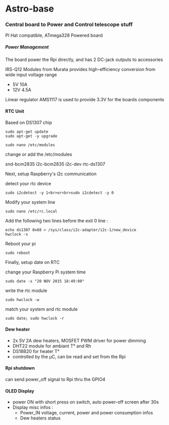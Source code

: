 # Astro-base
 
### Central board to Power and Control telescope stuff

PI Hat compatible, ATmega328 Powered board


##### Power Management
The board power the Rpi directly, and has 2 DC-jack outputs to accessories

IRS-Q12 Modules from Murata provides high-efficiency conversion from wide input voltage range
* 5V 10A
* 12V 4.5A

Linear regulator AMS1117 is used to provide 3.3V for the boards components


#### RTC Unit
Based on DS1307 chip

    sudo apt-get update
    sudo apt-get -y upgrade

    sudo nano /etc/modules

change or add the /etc/modules

snd-bcm2835
i2c-bcm2835
i2c-dev
rtc-ds1307

Next, setup Raspberry's i2c communication

detect your rtc device

    sudo i2cdetect -y 1<br>or<br>sudo i2cdetect -y 0

Modify your system line

    sudo nano /etc/rc.local

Add the following two lines before the exit 0 line :

    echo ds1307 0x68 > /sys/class/i2c-adapter/i2c-1/new_device
    hwclock -s


Reboot your pi

    sudo reboot

Finally, setup date on RTC

change your Raspberry Pi system time

    sudo date -s "20 NOV 2015 18:49:00"

write the rtc module

    sudo hwclock -w

match your system and rtc module

    sudo date; sudo hwclock -r



#### Dew heater

* 2x 5V 2A dew heaters, MOSFET PWM driver for power dimming
* DHT22 module for ambiant T° and Rh
* DS18B20 for heater T°
* controlled by the µC, can be read and set from the Rpi


#### Rpi shutdown

can send power_off signal to Rpi thru the GPIO4


#### OLED Display

* power ON with short press on switch, auto power-off screen after 30s
* Display misc infos :
	* Power_IN voltage, current, power and power consumption infos
	* Dew heaters status